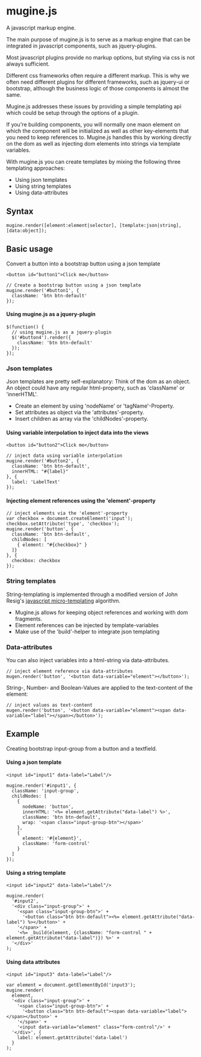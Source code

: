 mugine.js
=========

A javascript markup engine. 

The main purpose of mugine.js is to serve as a markup engine that can be integrated in javascript components, such as jquery-plugins.

Most javascript plugins provide no markup options, but styling via css is not always sufficient. 

Different css frameworks often require a different markup. This is why we often need different plugins for different frameworks, such as jquery-ui or bootstrap, although the business logic of those components is almost the same. 

Mugine.js addresses these issues by providing a simple templating api which could be setup through the options of a plugin. 

If you're building components, you will normally one maon element on which the component will be initialized as well as other key-elements that you need to keep references to.
Mugine.js handles this by working directly on the dom as well as injecting dom elements into strings via template variables. 

With mugine.js you can create templates by mixing the following three templating approaches:  

* Using json templates
* Using string templates
* Using data-attributes


Syntax
------

```
mugine.render([element:element|selector], [template:json|string], [data:object]);
```


Basic usage
-----------

Convert a button into a bootstrap button using a json template
```
<button id="button1">Click me</button>
```
```
// Create a bootstrap button using a json template
mugine.render('#button1', {
  className: 'btn btn-default'
});
```

#### Using mugine.js as a jquery-plugin

```
$(function() {
  // using mugine.js as a jquery-plugin
  $('#button4').render({
    className: 'btn btn-default'
  });
});
```

### Json templates

Json templates are pretty self-explanatory: Think of the dom as an object. 
An object could have any regular html-property, such as 'className' or 'innerHTML'.
* Create an element by using 'nodeName' or 'tagName'-Property. 
* Set attributes as object via the 'attributes'-property.
* Insert children as array via the 'childNodes'-property. 

#### Using variable interpolation to inject data into the views
```
<button id="button2">Click me</button>
```
```
// inject data using variable interpolation
mugine.render('#button2', {
  className: 'btn btn-default', 
  innerHTML: "#{label}"
}, {
  label: 'LabelText'
});

```

#### Injecting element references using the 'element'-property
```
// inject elements via the 'element'-property
var checkbox = document.createElement('input');
checkbox.setAttribute('type', 'checkbox');
mugine.render('button', {
  className: 'btn btn-default', 
  childNodes: [
    { element: "#{checkbox}" }
  ]}
}, {
  checkbox: checkbox
});

```


### String templates

String-templating is implemented through a modified version of John Resig's [javascript micro-templating](http://ejohn.org/blog/javascript-micro-templating/) algorithm. 
* Mugine.js allows for keeping object references and working with dom fragments. 
* Element references can be injected by template-variables
* Make use of the 'build'-helper to integrate json templating


### Data-attributes

You can also inject variables into a html-string via data-attributes. 

```
// inject element reference via data-attributes
mugen.render('button', '<button data-variable="element"></button>');
```

String-, Number- and Boolean-Values are applied to the text-content of the element:
```
// inject values as text-content 
mugen.render('button', '<button data-variable="element"><span data-variable="label"></span></button>');

```





Example
-------
Creating bootstrap input-group from a button and a textfield. 

#### Using a json template
```
<input id="input1" data-label="Label"/>
```
```
mugine.render('#input1', {
  className: 'input-group', 
  childNodes: [
    {
      nodeName: 'button', 
      innerHTML: '<%= element.getAttribute("data-label") %>', 
      className: 'btn btn-default', 
      wrap: '<span class="input-group-btn"></span>'
    },
    {
      element: '#{element}', 
      className: 'form-control'
    }
  ]
});
```

#### Using a string template
```
<input id="input2" data-label="Label"/>
```

```
mugine.render(
  '#input2', 
  '<div class="input-group">' + 
    '<span class="input-group-btn">' + 
      '<button class="btn btn-default"><%= element.getAttribute("data-label") %></button>' + 
    '</span>' + 
    '<%= _build(element, {className: "form-control " + element.getAttribute("data-label")}) %>' +  
  '</div>'
);
```



#### Using data attributes
```
<input id="input3" data-label="Label"/>
```
```       
var element = document.getElementById('input3');
mugine.render(
  element, 
  '<div class="input-group">' + 
    '<span class="input-group-btn">' + 
      '<button class="btn btn-default"><span data-variable="label"></span></button>' + 
    '</span>' + 
    '<input data-variable="element" class="form-control"/>' + 
  '</div>', {
    label: element.getAttribute('data-label')
  }
);
```
    


